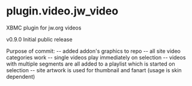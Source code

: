 plugin.video.jw_video
=====================

XBMC plugin for jw.org videos

v0.9.0
Initial public release

Purpose of commit:
-- added addon's graphics to repo
-- all site video categories work
-- single videos play immediately on selection
-- videos with multiple segments are all added to a playlist which is started on selection
-- site artwork is used for thumbnail and fanart (usage is skin dependent)

